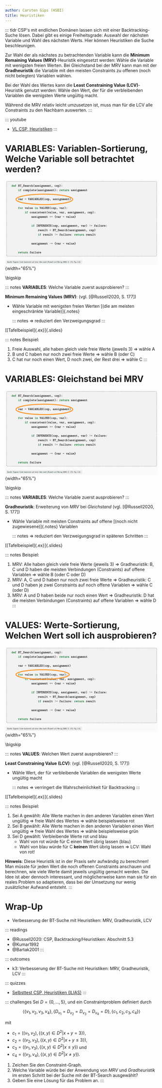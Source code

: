```yaml
---
author: Carsten Gips (HSBI)
title: Heuristiken
---
```


::: tldr
CSP's mit endlichen Domänen lassen sich mit einer Backtracking-Suche lösen. Dabei
gibt es einige Freiheitsgrade: Auswahl der nächsten Variable und Wahl des nächsten
Werts. Hier können Heuristiken die Suche beschleunigen.

Zur Wahl der als nächstes zu betrachtenden Variable kann die **Minimum Remaining
Values (MRV)**-Heuristik eingesetzt werden: Wähle die Variable mit wenigsten freien
Werten. Bei Gleichstand bei der MRV kann man mit der **Gradheuristik** die Variable
mit den meisten Constraints zu offenen (noch nicht belegten) Variablen wählen.

Bei der Wahl des Wertes kann die **Least Constraining Value (LCV)**-Heuristik genutzt
werden: Wähle den Wert, der für die verbleibenden Variablen die wenigsten Werte
ungültig macht.

Während die MRV relativ leicht umzusetzen ist, muss man für die LCV alle Constraints
zu den Nachbarn auswerten.
:::

::: youtube
-   [VL CSP, Heuristiken](https://youtu.be/pgXf0oV8lhE)
:::

# VARIABLES: Variablen-Sortierung, Welche Variable soll betrachtet werden?

![](images/bt_search_mrv.png){width="65%"}

\bigskip

::: notes
**VARIABLES**: Welche Variable zuerst ausprobieren?
:::

**Minimum Remaining Values (MRV)**: (vgl. [@Russell2020, S. 177])

-   Wähle Variable mit wenigsten freien Werten [(die am meisten eingeschränkte
    Variable)]{.notes}

    ::: notes
    =\> reduziert den Verzweigungsgrad
    :::

[[Tafelbeispiel]{.ex}]{.slides}

::: notes
Beispiel:

1.  Freie Auswahl, alle haben gleich viele freie Werte (jeweils 3) =\> wähle A
2.  B und C haben nur noch zwei freie Werte =\> wähle B (oder C)
3.  C hat nur noch einen Wert, D noch zwei, der Rest drei =\> wähle C
:::

# VARIABLES: Gleichstand bei MRV

![](images/bt_search_mrv.png){width="65%"}

\bigskip

::: notes
**VARIABLES**: Welche Variable zuerst ausprobieren?
:::

**Gradheuristik**: Erweiterung von *MRV* bei *Gleichstand* (vgl. [@Russell2020, S.
177])

-   Wähle Variable mit meisten Constraints auf offene [(noch nicht
    zugewiesene)]{.notes} Variablen

    ::: notes
    =\> reduziert den Verzweigungsgrad in späteren Schritten
    :::

[[Tafelbeispiel]{.ex}]{.slides}

::: notes
Beispiel:

1.  MRV: Alle haben gleich viele freie Werte (jeweils 3) =\> Gradheuristik: B, C und
    D haben die meisten Verbindungen (Constraints) auf offene Variablen =\> wähle B
    (oder C oder D)
2.  MRV: A, C und D haben nur noch zwei freie Werte =\> Gradheuristik: C und D haben
    je zwei Constraints auf noch offene Variablen =\> wähle C (oder D)
3.  MRV: A und D haben beide nur noch einen Wert =\> Gradheuristik: D hat die meisten
    Verbindungen (Constraints) auf offene Variablen =\> wähle D
:::

# VALUES: Werte-Sortierung, Welchen Wert soll ich ausprobieren?

![](images/bt_search_lcv.png){width="65%"}

\bigskip

::: notes
**VALUES**: Welchen Wert zuerst ausprobieren?
:::

**Least Constraining Value (LCV)**: (vgl. [@Russell2020, S. 177])

-   Wähle Wert, der für verbleibende Variablen die wenigsten Werte ungültig macht

    ::: notes
    =\> verringert die Wahrscheinlichkeit für Backtracking
    :::

[[Tafelbeispiel]{.ex}]{.slides}

::: notes
Beispiel:

1.  Sei A gewählt: Alle Werte machen in den anderen Variablen einen Wert ungültig =\>
    freie Wahl des Wertes =\> wähle beispielsweise rot
2.  Sei B gewählt: Alle Werte machen in den anderen Variablen einen Wert ungültig =\>
    freie Wahl des Wertes =\> wähle beispielsweise grün
3.  Sei D gewählt: Verbleibende Werte rot und blau
    -   Wahl von rot würde für C einen Wert übrig lassen (blau)
    -   Wahl von blau würde für C **keinen** Wert übrig lassen =\> LCV: Wahl von rot!

**Hinweis**: Diese Heuristik ist in der Praxis sehr aufwändig zu berechnen! Man
müsste für jeden Wert die noch offenen Constraints anschauen und berechnen, wie viele
Werte damit jeweils ungültig gemacht werden. Die Idee ist aber dennoch interessant,
und möglicherweise kann man sie für ein reales Problem so adaptieren, dass bei der
Umsetzung nur wenig zusätzlicher Aufwand entsteht.
:::

# Wrap-Up

-   Verbesserung der BT-Suche mit Heuristiken: MRV, Gradheuristik, LCV

::: readings
-   @Russell2020: CSP, Backtracking/Heuristiken: Abschnitt 5.3
-   @Kumar1992
-   @Bartak2001
:::

::: outcomes
-   k3: Verbesserung der BT-Suche mit Heuristiken: MRV, Gradheuristik, LCV
:::

::: quizzes
-   [Selbsttest CSP, Heuristiken
    (ILIAS)](https://www.hsbi.de/elearning/goto.php?target=tst_1106573&client_id=FH-Bielefeld)
:::

::: challenges
Sei $D=\lbrace 0, \ldots, 5 \rbrace$, und ein Constraintproblem definiert durch

$$\langle
    \lbrace v_1, v_2, v_3, v_4 \rbrace,
    \lbrace D_{v_1} = D_{v_2} = D_{v_3} = D_{v_4} = D \rbrace,
    \lbrace c_1, c_2, c_3, c_4 \rbrace
\rangle$$

mit

-   $c_1=\left((v_1,v_2), \lbrace (x,y) \in D^2 | x+y = 3 \rbrace\right)$,
-   $c_2=\left((v_2,v_3), \lbrace (x,y) \in D^2 | x+y \le 3 \rbrace\right)$,
-   $c_3=\left((v_1,v_3), \lbrace (x,y) \in D^2 | x \le y \rbrace\right)$ und
-   $c_4=\left((v_3,v_4), \lbrace (x,y) \in D^2 | x \ne y \rbrace\right)$.

1.  Zeichen Sie den Constraint-Graph.
2.  Welche Variable würde bei der Anwendung von *MRV* und *Gradheuristik* im ersten
    Schritt bei der Suche mit der BT-Search ausgewählt?
3.  Geben Sie eine Lösung für das Problem an.
:::
